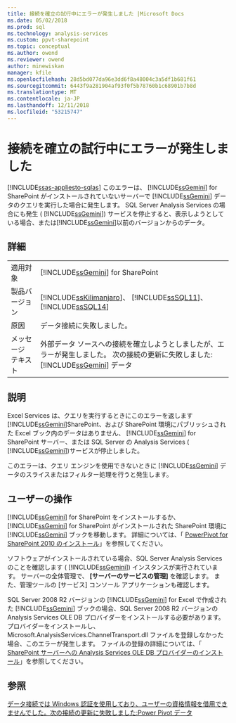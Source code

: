 ```yaml
---
title: 接続を確立の試行中にエラーが発生しました |Microsoft Docs
ms.date: 05/02/2018
ms.prod: sql
ms.technology: analysis-services
ms.custom: ppvt-sharepoint
ms.topic: conceptual
ms.author: owend
ms.reviewer: owend
author: minewiskan
manager: kfile
ms.openlocfilehash: 28d5bd077da96e3dd6f8a48004c3a5df1b681f61
ms.sourcegitcommit: 6443f9a281904af93f0f5b78760b1c68901b7b8d
ms.translationtype: MT
ms.contentlocale: ja-JP
ms.lasthandoff: 12/11/2018
ms.locfileid: "53215747"
---
```

# <a name="an-error-occurred-during-an-attempt-to-establish-a-connection"></a>接続を確立の試行中にエラーが発生しました
[!INCLUDE[ssas-appliesto-sqlas](../../includes/ssas-appliesto-sqlas.md)]
  このエラーは、 [!INCLUDE[ssGemini](../../includes/ssgemini-md.md)] for SharePoint がインストールされていないサーバーで [!INCLUDE[ssGemini](../../includes/ssgemini-md.md)] データのクエリを実行した場合に発生します。 SQL Server Analysis Services の場合にも発生 ( [!INCLUDE[ssGemini](../../includes/ssgemini-md.md)]) サービスを停止すると、表示しようとしている場合、または[!INCLUDE[ssGemini](../../includes/ssgemini-md.md)]以前のバージョンからのデータ。  
  
## <a name="details"></a>詳細  
  
|||  
|-|-|  
|適用対象|[!INCLUDE[ssGemini](../../includes/ssgemini-md.md)] for SharePoint|  
|製品バージョン|[!INCLUDE[ssKilimanjaro](../../includes/sskilimanjaro-md.md)]、 [!INCLUDE[ssSQL11](../../includes/sssql11-md.md)]、 [!INCLUDE[ssSQL14](../../includes/sssql14-md.md)]|  
|原因|データ接続に失敗しました。|  
|メッセージ テキスト|外部データ ソースへの接続を確立しようとしましたが、エラーが発生しました。 次の接続の更新に失敗しました:[!INCLUDE[ssGemini](../../includes/ssgemini-md.md)] データ|  
  
## <a name="explanation"></a>説明  
 Excel Services は、クエリを実行するときにこのエラーを返します[!INCLUDE[ssGemini](../../includes/ssgemini-md.md)]SharePoint、および SharePoint 環境にパブリッシュされた Excel ブック内のデータはありません、 [!INCLUDE[ssGemini](../../includes/ssgemini-md.md)] for SharePoint サーバー、または SQL Server の Analysis Services ( [!INCLUDE[ssGemini](../../includes/ssgemini-md.md)])サービスが停止しました。  
  
 このエラーは、クエリ エンジンを使用できないときに [!INCLUDE[ssGemini](../../includes/ssgemini-md.md)] データのスライスまたはフィルター処理を行うと発生します。  
  
## <a name="user-action"></a>ユーザーの操作  
 [!INCLUDE[ssGemini](../../includes/ssgemini-md.md)] for SharePoint をインストールするか、 [!INCLUDE[ssGemini](../../includes/ssgemini-md.md)] for SharePoint がインストールされた SharePoint 環境に [!INCLUDE[ssGemini](../../includes/ssgemini-md.md)] ブックを移動します。 詳細については、「 [PowerPivot for SharePoint 2010 のインストール](http://msdn.microsoft.com/8d47dde7-c941-4280-a934-e2fe3f9a938f)」を参照してください。  
  
 ソフトウェアがインストールされている場合、SQL Server Analysis Services のことを確認します ( [!INCLUDE[ssGemini](../../includes/ssgemini-md.md)]) インスタンスが実行されています。 サーバーの全体管理で、 **[サーバーのサービスの管理]** を確認します。 また、管理ツールの [サービス] コンソール アプリケーションも確認します。  
  
 SQL Server 2008 R2 バージョンの [!INCLUDE[ssGemini](../../includes/ssgemini-md.md)] for Excel で作成された [!INCLUDE[ssGemini](../../includes/ssgemini-md.md)] ブックの場合、SQL Server 2008 R2 バージョンの Analysis Services OLE DB プロバイダーをインストールする必要があります。 プロバイダーをインストールし、Microsoft.AnalysisServices.ChannelTransport.dll ファイルを登録しなかった場合、このエラーが発生します。 ファイルの登録の詳細については、「 [SharePoint サーバーへの Analysis Services OLE DB プロバイダーのインストール](http://msdn.microsoft.com/2c62daf9-1f2d-4508-a497-af62360ee859)」を参照してください。  
  
## <a name="see-also"></a>参照  
 [データ接続では Windows 認証を使用しており、ユーザーの資格情報を借用できませんでした。次の接続の更新に失敗しました:Power Pivot データ](../../analysis-services/power-pivot-sharepoint/the-data-connection-user-could-not-be-delegated.md)  
  
  
